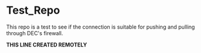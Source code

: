 # Test_Repo

This repo is a test to see if the connection is suitable for pushing and pulling through DEC's firewall.

**THIS LINE CREATED REMOTELY**
